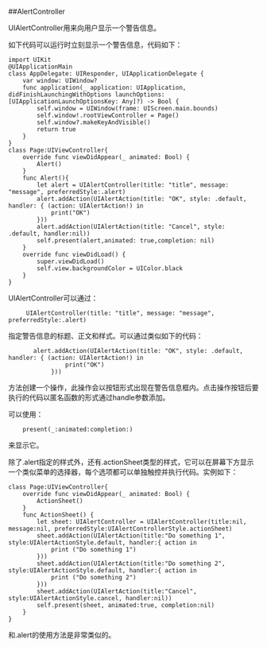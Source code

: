 
##AlertController

UIAlertController用来向用户显示一个警告信息。

如下代码可以运行时立刻显示一个警告信息，代码如下：

    import UIKit
    @UIApplicationMain
    class AppDelegate: UIResponder, UIApplicationDelegate {
        var window: UIWindow?
        func application(_ application: UIApplication, didFinishLaunchingWithOptions launchOptions: [UIApplicationLaunchOptionsKey: Any]?) -> Bool {
            self.window = UIWindow(frame: UIScreen.main.bounds)
            self.window!.rootViewController = Page()
            self.window?.makeKeyAndVisible()
            return true
        }
    }
    class Page:UIViewController{
        override func viewDidAppear(_ animated: Bool) {
            Alert()
        }
        func Alert(){
            let alert = UIAlertController(title: "title", message: "message", preferredStyle:.alert)
            alert.addAction(UIAlertAction(title: "OK", style: .default, handler: { (action: UIAlertAction!) in
                print("OK")
            }))
            alert.addAction(UIAlertAction(title: "Cancel", style: .default, handler:nil))
            self.present(alert,animated: true,completion: nil)
        }
        override func viewDidLoad() {
            super.viewDidLoad()
            self.view.backgroundColor = UIColor.black
        }
    }
UIAlertController可以通过：

         UIAlertController(title: "title", message: "message", preferredStyle:.alert)

指定警告信息的标题、正文和样式。可以通过类似如下的代码：

           alert.addAction(UIAlertAction(title: "OK", style: .default, handler: { (action: UIAlertAction!) in
                    print("OK")
                }))

方法创建一个操作，此操作会以按钮形式出现在警告信息框内。点击操作按钮后要执行的代码以匿名函数的形式通过handle参数添加。

可以使用：

        present(_:animated:completion:) 

来显示它。

除了.alert指定的样式外，还有.actionSheet类型的样式，它可以在屏幕下方显示一个类似菜单的选择器，每个选项都可以单独触控并执行代码。实例如下：

    class Page:UIViewController{
        override func viewDidAppear(_ animated: Bool) {
            ActionSheet()
        }
        func ActionSheet() {
            let sheet: UIAlertController = UIAlertController(title:nil, message:nil, preferredStyle:UIAlertControllerStyle.actionSheet)
            sheet.addAction(UIAlertAction(title:"Do something 1", style:UIAlertActionStyle.default, handler:{ action in
                print ("Do something 1")
            }))
            sheet.addAction(UIAlertAction(title:"Do something 2", style:UIAlertActionStyle.default, handler:{ action in
                print ("Do something 2")
            }))
            sheet.addAction(UIAlertAction(title:"Cancel", style:UIAlertActionStyle.cancel, handler:nil))
            self.present(sheet, animated:true, completion:nil)
        }
    }

和.alert的使用方法是非常类似的。



